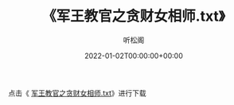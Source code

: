 ﻿---
title:  《军王教官之贪财女相师.txt》
date:   2022-01-02T00:00:00+00:00
author: 听松阁
layout: post
permalink: /军王教官之贪财女相师/
categories: 小说
tags: [小说]
---

点击《 [军王教官之贪财女相师.txt](http://img.660000.xyz/bookstukust/book/bntxt/10/军王教官之贪财女相师.txt)》进行下载